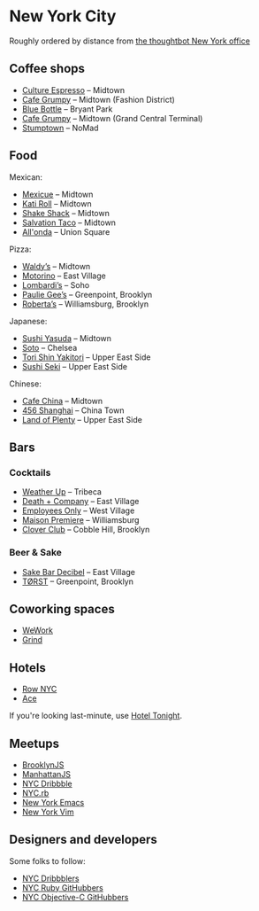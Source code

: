 # New York City

Roughly ordered by distance from
[the thoughtbot New York office](https://tbot.io/nyc-office)

## Coffee shops

* [Culture Espresso](http://cultureespresso.com) – Midtown
* [Cafe Grumpy](http://cafegrumpy.com/locations/fashion-district) – Midtown (Fashion District)
* [Blue Bottle](https://bluebottlecoffee.com/cafes/bryant-park) – Bryant Park
* [Cafe Grumpy](http://cafegrumpy.com/locations/grand-central-terminal) – Midtown (Grand Central Terminal)
* [Stumptown](http://stumptowncoffee.com/location/new-york/manhattan) – NoMad

## Food

Mexican:

* [Mexicue](http://mexicue.com) – Midtown
* [Kati Roll](http://thekatirollcompany.com/locations_ny.html) – Midtown
* [Shake Shack](http://shakeshack.com/location/grand-central-terminal-nyc) – Midtown
* [Salvation Taco](http://salvationtaco.com) – Midtown
* [All'onda](http://allondanyc.com) – Union Square

Pizza:

* [Waldy’s](http://waldyspizza.com/food-delivery-TW/waldy-wood-fired-pizza-penne-new-york-city.4558.r?QueryStringValue=wU5cWa4VIHXqOu01IRdASg==) – Midtown
* [Motorino](http://motorinopizza.com/eastvillage/index.php?action=page&id=1871&location_id=25) – East Village
* [Lombardi’s](http://firstpizza.com) – Soho
* [Paulie Gee’s](http://pauliegee.com) – Greenpoint, Brooklyn
* [Roberta’s](http://robertaspizza.com) – Williamsburg, Brooklyn

Japanese:

* [Sushi Yasuda](http://sushiyasuda.com/information.html) – Midtown
* [Soto](http://nymag.com/listings/restaurant/soto) – Chelsea
* [Tori Shin Yakitori](http://torishinny.com) – Upper East Side
* [Sushi Seki](http://sushisekinyc.com) – Upper East Side

Chinese:

* [Cafe China](http://cafechinanyc.com) – Midtown
* [456 Shanghai](http://456shanghaicuisine.com) – China Town
* [Land of Plenty](http://landofplenty58.com) – Upper East Side

## Bars

### Cocktails

* [Weather Up](http://weatherupnyc.com) – Tribeca
* [Death + Company](http://deathandcompany.com/lounge) – East Village
* [Employees Only](http://employeesonlynyc.com) – West Village
* [Maison Premiere](http://maisonpremiere.com) – Williamsburg
* [Clover Club](http://cloverclubny.com) – Cobble Hill, Brooklyn

### Beer & Sake

* [Sake Bar Decibel](http://sakebardecibel.com) – East Village
* [TØRST](http://torstnyc.com) – Greenpoint, Brooklyn

## Coworking spaces

* [WeWork](http://wework.com)
* [Grind](http://grindspaces.com)

## Hotels

* [Row NYC](http://rownyc.com)
* [Ace](http://acehotel.com/newyork)

If you're looking last-minute, use [Hotel Tonight](http://hoteltonight.com).

## Meetups

* [BrooklynJS](http://brooklynjs.com)
* [ManhattanJS](http://manhattanjs.com)
* [NYC Dribbble](http://meetup.com/dribbble/New-York-NY/1010862)
* [NYC.rb](http://meetup.com/NYC-rb)
* [New York Emacs](http://meetup.com/New-York-Emacs-Meetup)
* [New York Vim](http://meetup.com/The-New-York-Vim-Meetup)

## Designers and developers

Some folks to follow:

* [NYC Dribbblers](https://dribbble.com/designers?location=New%20York%20City)
* [NYC Ruby
  GitHubbers](https://github.com/search?type=Users&language=ruby&q=location:nyc)
* [NYC Objective-C
  GitHubbers](https://github.com/search?l=Objective-C&q=location%3Anyc&type=Users)
